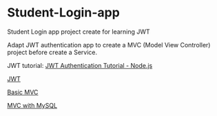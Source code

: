 # Student-Login-app
Student Login app project create for learning JWT

Adapt JWT authentication app to create a MVC (Model View Controller) project before create a Service.

JWT tutorial: [JWT Authentication Tutorial - Node.js](https://www.youtube.com/watch?v=mbsmsi7l3r4&t=16s)

[JWT](jwt.io) 

[Basic MVC](https://www.sitepoint.com/node-js-mvc-application/)

[MVC with MySQL](https://www.codementor.io/@julieisip/learn-rest-api-using-express-js-and-mysql-db-ldflyx8g2)
